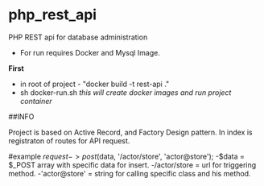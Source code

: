 # php_rest_api
PHP REST api for database administration

- For run requires Docker and Mysql Image.

**First**
* in root of project - "docker build -t rest-api ."
* sh docker-run.sh
*this will create docker images and run project container*

##INFO

Project is based on Active Record, and Factory Design pattern. In index is registraton of routes for API request.

#example
$request->post($data, '/actor/store', 'actor@store');
  -$data = $_POST array with specific data for insert.
  -/actor/store = url for triggering method.
  -'actor@store' = string for calling specific class and his method.
